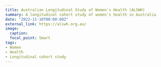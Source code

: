 ```yaml
---
title: Australian Longitudinal Study of Women's Health (ALSWH)
summary: A longitudinal cohort study of women's health in Australia
date: "2022-11-10T00:00:00Z"
external_link: https://alswh.org.au/
image:
  caption: 
  focal_point: Smart
tags:
- Women
- Health
- Longitudinal cohort study
---
```

